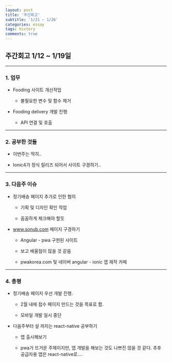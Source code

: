 ```yaml
---
layout: post
title: '주간회고'
subtitle: '1/21 ~ 1/26'
categories: essay
tags: history
comments: true
---
```




## 주간회고 1/12 ~ 1/19일



--- 



### 1. 업무


-   Fooding 사이트 개선작업

    - 불필요한 변수 및 함수 제거



-   Fooding delivery 개발 진행

    -   API 연결 및 호출



--- 



### 2. 공부한 것들


-   이번주는 딱히..


-   Ionic4가 정식 릴리즈 되어서 사이트 구경하기..


---


### 3. 다음주 이슈


-   정기배송 페이지 추가로 인한 협의

    -   기획 및 디자인 확인 작업

    -   꼼꼼하게 체크해야 할듯


-   www.sonub.com 페이지 구경하기

    -   Angular - pwa 구현된 사이트

    -   보고 배울점이 많을 것 같음

    -   pwakorea.com 및 네이버 angular - ionic 앱 제작 카페 


--- 



### 4. 총평



-   정기배송 페이지 우선 개발 진행.

    -   2월 내에 접수 페이지 만드는 것을 목표로 함.

    -   모바일 개발 일시 중단


-   다음주부터 설 까지는 react-native 공부하기

    -   앱 출시해보기

    -   pwa가 뜨거운 주제이지만, 앱 개발을 해보는 것도 나쁘진 않을 것 같다. 추후 공급자용 앱은 react-native로....


    
